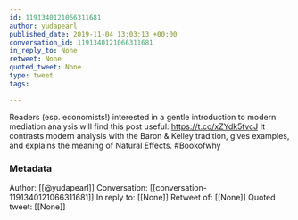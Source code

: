 ```yaml
---
id: 1191340121066311681
author: yudapearl
published_date: 2019-11-04 13:03:13 +00:00
conversation_id: 1191340121066311681
in_reply_to: None
retweet: None
quoted_tweet: None
type: tweet
tags:

---
```


Readers (esp. economists!) interested in a gentle introduction to modern mediation analysis will find this post useful: https://t.co/xZYdk5tvcJ It contrasts modern analysis with the Baron &amp; Kelley tradition, gives examples, and explains the meaning of Natural Effects. #Bookofwhy

### Metadata

Author: [[@yudapearl]]
Conversation: [[conversation-1191340121066311681]]
In reply to: [[None]]
Retweet of: [[None]]
Quoted tweet: [[None]]

